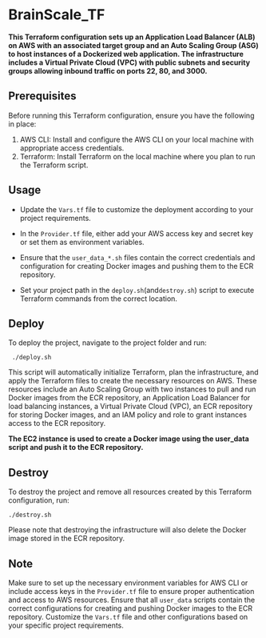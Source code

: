 # BrainScale_TF


**This Terraform configuration sets up an Application Load Balancer (ALB) on AWS with an associated target group and an Auto Scaling Group (ASG) to host instances of a Dockerized web application. The infrastructure includes a Virtual Private Cloud (VPC) with public subnets and security groups allowing inbound traffic on ports 22, 80, and 3000.**



## Prerequisites
Before running this Terraform configuration, ensure you have the following in place:

1. AWS CLI: Install and configure the AWS CLI on your local machine with appropriate access credentials.
2. Terraform: Install Terraform on the local machine where you plan to run the Terraform script.

## Usage


- Update the ```Vars.tf``` file to customize the deployment according to your project requirements.

- In the ```Provider.tf``` file, either add your AWS access key and secret key or set them as environment variables.

- Ensure that the ```user_data_*.sh``` files contain the correct credentials and configuration for creating Docker images and pushing them to the ECR repository.

- Set your project path in the ```deploy.sh```(and```destroy.sh```) script to execute Terraform commands from the correct location.

## Deploy

To deploy the project, navigate to the project folder and run:

     ./deploy.sh


This script will automatically initialize Terraform, plan the infrastructure, and apply the Terraform files to create the necessary resources on AWS. These resources include an Auto Scaling Group with two instances to pull and run Docker images from the ECR repository, an Application Load Balancer for load balancing instances, a Virtual Private Cloud (VPC), an ECR repository for storing Docker images, and an IAM policy and role to grant instances access to the ECR repository.

**The EC2 instance is used to create a Docker image using the user_data script and push it to the ECR repository.**


## Destroy

To destroy the project and remove all resources created by this Terraform configuration, run:

    ./destroy.sh

    
Please note that destroying the infrastructure will also delete the Docker image stored in the ECR repository.

## **Note**
Make sure to set up the necessary environment variables for AWS CLI or include access keys in the ```Provider.tf``` file to ensure proper authentication and access to AWS resources.
Ensure that all ```user_data``` scripts contain the correct configurations for creating and pushing Docker images to the ECR repository.
Customize the ```Vars.tf``` file and other configurations based on your specific project requirements.
